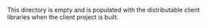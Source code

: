 This directory is empty and is populated with the distributable client libraries when the client project is built.